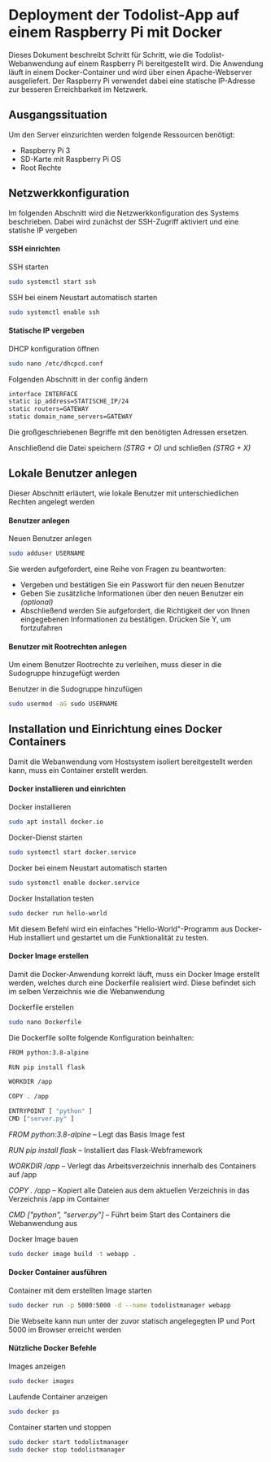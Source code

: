 
# Deployment der Todolist-App auf einem Raspberry Pi mit Docker

Dieses Dokument beschreibt Schritt für Schritt, wie die Todolist-Webanwendung auf einem Raspberry Pi bereitgestellt wird. Die Anwendung läuft in einem Docker-Container und wird über einen Apache-Webserver ausgeliefert. Der Raspberry Pi verwendet dabei eine statische IP-Adresse zur besseren Erreichbarkeit im Netzwerk.




## Ausgangssituation

Um den Server einzurichten werden folgende Ressourcen benötigt:

- Raspberry Pi 3
- SD-Karte mit Raspberry Pi OS
- Root Rechte
## Netzwerkkonfiguration

Im folgenden Abschnitt wird die Netzwerkkonfiguration des Systems beschrieben. Dabei wird zunächst der SSH-Zugriff aktiviert und eine statishe IP vergeben

#### SSH einrichten

SSH starten

```bash
sudo systemctl start ssh
```

SSH bei einem Neustart automatisch starten

```bash
sudo systemctl enable ssh
```

#### Statische IP vergeben

DHCP konfiguration öffnen

```bash
sudo nano /etc/dhcpcd.conf
```

Folgenden Abschnitt in der config ändern

```bash
interface INTERFACE
static ip_address=STATISCHE_IP/24
static routers=GATEWAY
static domain_name_servers=GATEWAY
```

Die großgeschriebenen Begriffe mit den benötigten Adressen ersetzen.

Anschließend die Datei speichern *(STRG + O)* und schließen *(STRG + X)*








## Lokale Benutzer anlegen

Dieser Abschnitt erläutert, wie lokale Benutzer mit unterschiedlichen Rechten angelegt werden

#### Benutzer anlegen

Neuen Benutzer anlegen

```bash
sudo adduser USERNAME
```

Sie werden aufgefordert, eine Reihe von Fragen zu beantworten:

- Vergeben und bestätigen Sie ein Passwort für den neuen Benutzer
- Geben Sie zusätzliche Informationen über den neuen Benutzer ein *(optional)*
- Abschließend werden Sie aufgefordert, die Richtigkeit der von Ihnen eingegebenen Informationen zu bestätigen. Drücken Sie Y, um fortzufahren

#### Benutzer mit Rootrechten anlegen

Um einem Benutzer Rootrechte zu verleihen, muss dieser in die Sudogruppe hinzugefügt werden

Benutzer in die Sudogruppe hinzufügen

```bash
sudo usermod -aG sudo USERNAME
```
## Installation und Einrichtung eines Docker Containers

Damit die Webanwendung vom Hostsystem isoliert bereitgestellt werden kann, muss ein Container erstellt werden.

#### Docker installieren und einrichten

Docker installieren

```bash
sudo apt install docker.io
```

Docker-Dienst starten

```bash
sudo systemctl start docker.service
```

Docker bei einem Neustart automatisch starten

```bash
sudo systemctl enable docker.service
```

Docker Installation testen

```bash
sudo docker run hello-world
```

Mit diesem Befehl wird ein einfaches "Hello-World"-Programm aus Docker-Hub installiert und gestartet um die Funktionalität zu testen.

#### Docker Image erstellen

Damit die Docker-Anwendung korrekt läuft, muss ein Docker Image erstellt werden, welches durch eine Dockerfile realisiert wird. Diese befindet sich im selben Verzeichnis wie die Webanwendung

Dockerfile erstellen

```bash
sudo nano Dockerfile
```

Die Dockerfile sollte folgende Konfiguration beinhalten:

```bash
FROM python:3.8-alpine

RUN pip install flask

WORKDIR /app

COPY . /app

ENTRYPOINT [ "python" ]
CMD ["server.py" ]
```

*FROM python:3.8-alpine* – Legt das Basis Image fest

*RUN pip install flask* – Installiert das Flask-Webframework

*WORKDIR /app* – Verlegt das Arbeitsverzeichnis innerhalb des Containers auf /app

*COPY . /app* – Kopiert alle Dateien aus dem aktuellen Verzeichnis in das Verzeichnis /app im Container

*CMD ["python", "server.py"]* – Führt beim Start des Containers die Webanwendung aus

Docker Image bauen

```bash
sudo docker image build -t webapp .
```

#### Docker Container ausführen

Container mit dem erstellten Image starten

```bash
sudo docker run -p 5000:5000 -d --name todolistmanager webapp
```

Die Webseite kann nun unter der zuvor statisch angelegegten IP und Port 5000 im Browser erreicht werden

#### Nützliche Docker Befehle

Images anzeigen

```bash
sudo docker images
```

Laufende Container anzeigen

```bash
sudo docker ps
```

Container starten und stoppen

```bash
sudo docker start todolistmanager
sudo docker stop todolistmanager
```
